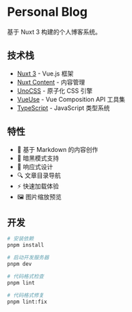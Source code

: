 # Personal Blog

基于 Nuxt 3 构建的个人博客系统。

## 技术栈

- [Nuxt 3](https://nuxt.com/) - Vue.js 框架
- [Nuxt Content](https://content.nuxt.com/) - 内容管理
- [UnoCSS](https://unocss.dev/) - 原子化 CSS 引擎
- [VueUse](https://vueuse.org/) - Vue Composition API 工具集
- [TypeScript](https://www.typescriptlang.org/) - JavaScript 类型系统

## 特性

- 📝 基于 Markdown 的内容创作
- 🎨 暗黑模式支持
- 📱 响应式设计
- 🔍 文章目录导航
- ⚡️ 快速加载体验
- 🖼️ 图片缩放预览

## 开发

```bash
# 安装依赖
pnpm install

# 启动开发服务器
pnpm dev

# 代码格式检查
pnpm lint

# 代码格式修复
pnpm lint:fix
